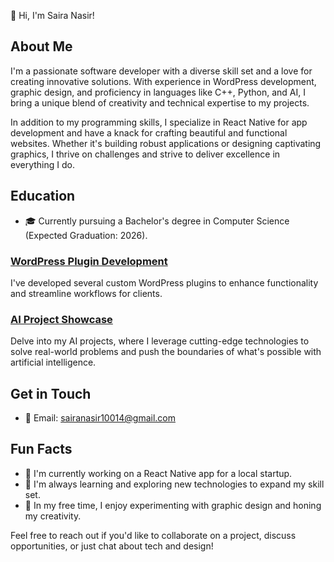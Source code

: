 
 👋 Hi, I'm Saira Nasir!

## About Me

I'm a passionate software developer with a diverse skill set and a love for creating innovative solutions. With experience in WordPress development, graphic design, and proficiency in languages like C++, Python, and AI, I bring a unique blend of creativity and technical expertise to my projects.

In addition to my programming skills, I specialize in React Native for app development and have a knack for crafting beautiful and functional websites. Whether it's building robust applications or designing captivating graphics, I thrive on challenges and strive to deliver excellence in everything I do.

## Education

- 🎓 Currently pursuing a Bachelor's degree in Computer Science (Expected Graduation: 2026).



### [WordPress Plugin Development](link_to_wordpress_plugin_repo)

I've developed several custom WordPress plugins to enhance functionality and streamline workflows for clients.
### [AI Project Showcase](link_to_ai_project_repo)

Delve into my AI projects, where I leverage cutting-edge technologies to solve real-world problems and push the boundaries of what's possible with artificial intelligence.

## Get in Touch

- 📧 Email: sairanasir10014@gmail.com

## Fun Facts

- 🔭 I'm currently working on a React Native app for a local startup.
- 🌱 I'm always learning and exploring new technologies to expand my skill set.
- 🎨 In my free time, I enjoy experimenting with graphic design and honing my creativity.

Feel free to reach out if you'd like to collaborate on a project, discuss opportunities, or just chat about tech and design!

<!---
saira-nasir/saira-nasir is a ✨ special ✨ repository because its `README.md` (this file) appears on your GitHub profile.
You can click the Preview link to take a look at your changes.
--->
